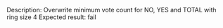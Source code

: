 Description: Overwrite minimum vote count for NO, YES and TOTAL with ring size 4
Expected result: fail